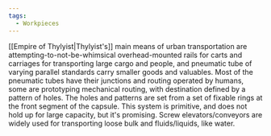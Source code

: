 ```yaml
---
tags:
  - Workpieces
---
```

[[Empire of Thylyist|Thylyist's]] main means of urban transportation are attempting-to-not-be-whimsical overhead-mounted rails for carts and carriages for transporting large cargo and people, and pneumatic tube of varying parallel standards carry smaller goods and valuables. 
	Most of the pneumatic tubes have their junctions and routing operated by humans, some are prototyping mechanical routing, with destination defined by a pattern of holes. The holes and patterns are set from a set of fixable rings at the front segment of the capsule. This system is primitive, and does not hold up for large capacity, but it's promising. 
Screw elevators/conveyors are widely used for transporting loose bulk and fluids/liquids, like water.  